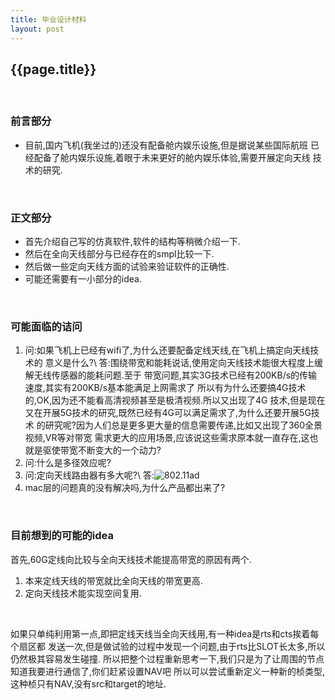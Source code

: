 ```yaml
---
title: 毕业设计材料
layout: post
---
```

## {{page.title}}

<br/>

### 前言部分

* 目前,国内飞机(我坐过的)还没有配备舱内娱乐设施,但是据说某些国际航班
已经配备了舱内娱乐设施,着眼于未来更好的舱内娱乐体验,需要开展定向天线
技术的研究.


<br/>

### 正文部分

* 首先介绍自己写的仿真软件,软件的结构等稍微介绍一下.
* 然后在全向天线部分与已经存在的smpl比较一下.
* 然后做一些定向天线方面的试验来验证软件的正确性.
* 可能还需要有一小部分的idea.

<br/>

### 可能面临的诘问

1. 问:如果飞机上已经有wifi了,为什么还要配备定线天线,在飞机上搞定向天线技术的
意义是什么?\\
答:围绕带宽和能耗说话,使用定向天线技术能很大程度上缓解无线传感器的能耗问题.至于
带宽问题,其实3G技术已经有200KB/s的传输速度,其实有200KB/s基本能满足上网需求了
所以有为什么还要搞4G技术的,OK,因为还不能看高清视频甚至是极清视频.所以又出现了4G
技术,但是现在又在开展5G技术的研究,既然已经有4G可以满足需求了,为什么还要开展5G技术
的研究呢?因为人们总是更多更大量的信息需要传递,比如又出现了360全景视频,VR等对带宽
需求更大的应用场景,应该说这些需求原本就一直存在,这也就是驱使带宽不断变大的一个动力?
2. 问:什么是多径效应呢?
3. 问:定向天线路由器有多大呢?\\
答:![802.11ad](http://img1.cache.netease.com/catchpic/E/E0/E0FE383DCC3C6E73BB5754D850BC5548.jpg)
4. mac层的问题真的没有解决吗,为什么产品都出来了?

<br/>

### 目前想到的可能的idea
首先,60G定线向比较与全向天线技术能提高带宽的原因有两个.

1. 本来定线天线的带宽就比全向天线的带宽更高.
2. 定向天线技术能实现空间复用.

<br/>

如果只单纯利用第一点,即把定线天线当全向天线用,有一种idea是rts和cts挨着每个扇区都
发送一次,但是做试验的过程中发现一个问题,由于rts比SLOT长太多,所以仍然极其容易发生碰撞.
所以把整个过程重新思考一下,我们只是为了让周围的节点知道我要进行通信了,你们赶紧设置NAV吧
所以可以尝试重新定义一种新的桢类型,这种桢只有NAV,没有src和target的地址.


